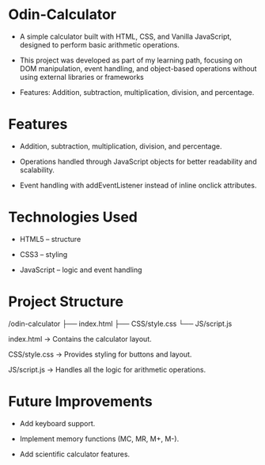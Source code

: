 # Odin-Calculator

- A simple calculator built with HTML, CSS, and Vanilla JavaScript, designed to perform basic arithmetic operations.

- This project was developed as part of my learning path, focusing on DOM manipulation, event handling, and object-based operations without using external libraries or frameworks

- Features: Addition, subtraction, multiplication, division, and percentage.


# Features

- Addition, subtraction, multiplication, division, and percentage.

- Operations handled through JavaScript objects for better readability and scalability.

- Event handling with addEventListener instead of inline onclick attributes.
  

# Technologies Used

- HTML5 – structure

- CSS3 – styling

- JavaScript – logic and event handling
  

# Project Structure
/odin-calculator
 ├── index.html
 ├── CSS/style.css
 └── JS/script.js


index.html → Contains the calculator layout.

CSS/style.css → Provides styling for buttons and layout.

JS/script.js → Handles all the logic for arithmetic operations.


# Future Improvements

- Add keyboard support.
  
- Implement memory functions (MC, MR, M+, M-).
  
- Add scientific calculator features.
